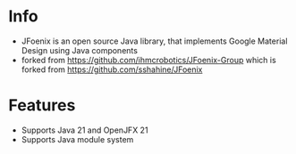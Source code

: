 # Info
- JFoenix is an open source Java library, that implements Google Material Design using Java components
- forked from https://github.com/ihmcrobotics/JFoenix-Group which is forked from https://github.com/sshahine/JFoenix

# Features

- Supports Java 21 and OpenJFX 21
- Supports Java module system